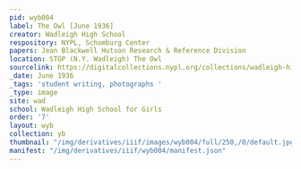 ```yaml
---
pid: wyb004
label: The Owl [June 1936]
creator: Wadleigh High School
respository: NYPL, Schomburg Center
papers: Jean Blackwell Hutson Research & Reference Division
location: STGP (N.Y. Wadleigh) The Owl
sourcelink: https://digitalcollections.nypl.org/collections/wadleigh-high-school-yearbooks#/?tab=navigation
_date: June 1936
_tags: 'student writing, photographs '
_type: image
site: wad
school: Wadleigh High School for Girls
order: '7'
layout: wyb
collection: yb
thumbnail: "/img/derivatives/iiif/images/wyb004/full/250,/0/default.jpg"
manifest: "/img/derivatives/iiif/wyb004/manifest.json"
---
```

